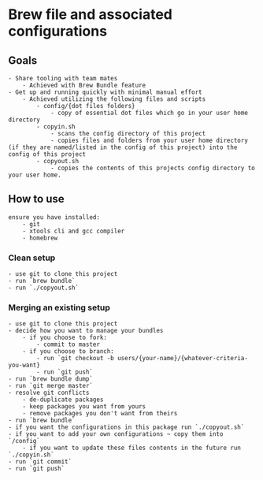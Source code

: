 # Brew file and associated configurations
## Goals
    - Share tooling with team mates
        - Achieved with Brew Bundle feature
    - Get up and running quickly with minimal manual effort
        - Achieved utilizing the following files and scripts
            - config/{dot files folders}
                - copy of essential dot files which go in your user home directory
            - copyin.sh
                - scans the config directory of this project
                - copies files and folders from your user home directory (if they are named/listed in the config of this project) into the config of this project
            - copyout.sh
                - copies the contents of this projects config directory to your user home.
## How to use
    ensure you have installed:
        - git
        - xtools cli and gcc compiler
        - homebrew
### Clean setup
    - use git to clone this project
    - run `brew bundle`
    - run `./copyout.sh`
### Merging an existing setup
    - use git to clone this project
    - decide how you want to manage your bundles
        - if you choose to fork:
            - commit to master
        - if you choose to branch:
            - run `git checkout -b users/{your-name}/{whatever-criteria-you-want}
            - run `git push`
    - run `brew bundle dump`
    - run `git merge master`
    - resolve git conflicts
        - de-duplicate packages
        - keep packages you want from yours
        - remove packages you don't want from theirs
    - run `brew bundle`
    - if you want the configurations in this package run `./copyout.sh`
    - if you want to add your own configurations ~ copy them into `/config`
        - if you want to update these files contents in the future run `./copyin.sh`
    - run `git commit`
    - run `git push`

